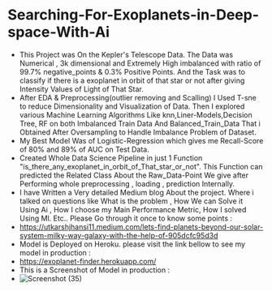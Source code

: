 # Searching-For-Exoplanets-in-Deep-space-With-Ai



* This Project was On the Kepler's Telescope Data. The Data was Numerical , 3k dimensional and Extremely High imbalanced with ratio of 99.7% negative_points & 0.3% Positive Points. And the Task was to classify if there is a exoplanet in orbit of that star or not after giving Intensity Values of Light of That Star.
* After EDA & Preprocessing(outlier removing and  Scalling) I Used T-sne to reduce Dimensionality and Visualization of Data. Then I explored various Machine Learning Algorithms Like knn,Liner-Models,Decision Tree, RF on both Imbalanced Train Data And Balanced_Train_Data That i Obtained After Oversampling to Handle Imbalance Problem of Dataset.
* My Best Model Was of Logistic-Regression which gives me Recall-Score of 80% and 89% of AUC on Test Data.
* Created Whole Data Science Pipeline in just 1 Function "is_there_any_exoplanet_in_orbit_of_That_star_or_not". This Function can predicted the Related Class About the Raw_Data-Point We give after Performing whole preprocessing , loading , prediction Internally. 
* I have Written a Very  detailed Medium blog About the project. Where i talked on questions like What is the problem , How We can Solve it Using Ai , How I choose my Main Performance Metric, How I solved Using Ml. Etc.. Please Go through it once to know some points : 
* https://utkarshjhansi11.medium.com/lets-find-planets-beyond-our-solar-system-milky-way-galaxy-with-the-help-of-905dcfc95d3d
*  Model is Deployed on Heroku. please visit the link bellow to see my model in production :
*  https://exoplanet-finder.herokuapp.com/
*  This is a Screenshot of Model in production :
*  ![Screenshot (35)](https://user-images.githubusercontent.com/61959483/128574305-0cf1acfa-63ce-46c6-b0c3-aab6ec25f2ca.png)


